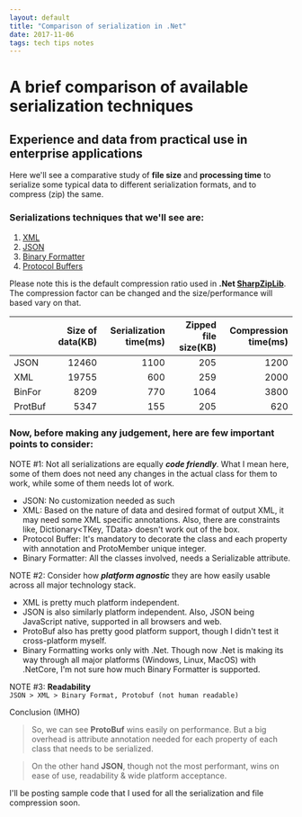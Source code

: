 ```yaml
---
layout: default
title: "Comparison of serialization in .Net"
date: 2017-11-06
tags: tech tips notes
---
```




# A brief comparison of available serialization techniques 

## Experience and data from practical use in enterprise applications

Here we'll see a comparative study of **file size** and **processing time** to serialize some typical data to different serialization formats, and to compress (zip) the same. 

### Serializations techniques that we'll see are:
1. [XML](https://en.wikipedia.org/wiki/XML)
2. [JSON](https://www.json.org/)
3. [Binary Formatter](https://msdn.microsoft.com/en-us/library/system.runtime.serialization.formatters.binary.binaryformatter(v=vs.110).aspx)
4. [Protocol Buffers](https://developers.google.com/protocol-buffers/)

Please note this is the default compression ratio used in **.Net [SharpZipLib](https://icsharpcode.github.io/SharpZipLib/)**. The compression factor can be changed and the size/performance will based vary on that.


| |Size of data(KB)|Serialization time(ms)|Zipped file size(KB)|Compression time(ms)|
|---|---:|---:|---:|---:|
JSON|12460|1100|205|1200
XML|19755|600|259|2000
BinFor|8209|770	|1064|3800
ProtBuf|5347|155|205|620

### Now, before making any judgement, here are few important points to consider:

NOTE #1: Not all serializations are equally **_code friendly_**. What I mean here, some of them does not need any changes in the actual class for them to work, while some of them needs lot of work. 

- JSON: No customization needed as such
- XML: Based on the nature of data and desired format of output XML, it may need some XML specific annotations. Also, there are constraints like, Dictionary<TKey, TData> doesn't work out of the box.
- Protocol Buffer: It's mandatory to decorate the class and each property with annotation and ProtoMember unique integer.
- Binary Formatter: All the classes involved, needs a Serializable attribute.

NOTE #2: Consider how **_platform agnostic_** they are how easily usable across all major technology stack.
- XML is pretty much platform independent.
- JSON is also similarly platform independent. Also, JSON being JavaScript native, supported in all browsers and web.
- ProtoBuf also has pretty good platform support, though I didn't test it cross-platform myself.
- Binary Formatting works only with .Net. Though now .Net is making its way through all major platforms (Windows, Linux, MacOS) with .NetCore, I'm not sure how much Binary Formatter is supported.

NOTE #3: **Readability**   
`JSON > XML > Binary Format, Protobuf (not human readable)`

Conclusion (IMHO)

> So, we can see **ProtoBuf** wins easily on performance. But a big overhead is attribute annotation needed for each property of each class that needs to be serialized.

> On the other hand **JSON**, though not the most performant, wins on ease of use, readability & wide platform acceptance.

I'll be posting sample code that I used for all the serialization and file compression soon.

	